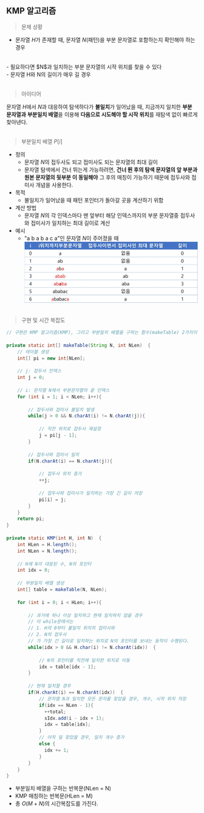 ## KMP 알고리즘

> 문제 상황

- 문자열 $H$가 존재할 때, 문자열 $N$(패턴)을 부분 문자열로 포함하는지 확인해야 하는 경우
<br>
- 필요하다면 $N$과 일치하는 부분 문자열의 시작 위치를 찾을 수 있다
<br>
- 문자열 H와 N의 길이가 매우 길 경우
<br><br>

> 아이디어

문자열 $H$에서 $N$과 대응하여 탐색하다가 **불일치**가 일어났을 때, 지금까지 일치한 **부분 문자열과** **부분일치 배열**을 이용해 **다음으로 시도해야 할 시작 위치**를 재탐색 없이 빠르게 찾아낸다.
<br><br>

> 부분일치 배열 $P[i]$

- 정의
   - 문자열 $N$의 접두사도 되고 접미사도 되는 문자열의 최대 길이
   - 문자열 탐색에서 건너 뛰는게 가능하려면, **건너 뛴 후의 탐색 문자열의 앞 부분과 원본 문자열의 뒷부분 이 동일해야** 그 후의 매칭이 가능하기 때문에 접두사와 접미사 개념을 사용한다. 
- 목적
   - 불일치가 일어났을 때 패턴 포인터가 돌아갈 곳을 계산하기 위함
- 계산 방법
   - 문자열 $N$의 각 인덱스마다 맨 앞부터 해당 인덱스까지의 부분 문자열중 접두사와 접미사가 일치하는 최대 길이로 계산
- 예시
   - "a b a b a c a"인 문자열 $N$이 주어졌을 때
   ![alt text](https://github.com/MJ-Kor/SSAFY_daily_study/blob/master/imgs/PartialMatchTable.png)
<br><br>

> 구현 및 시간 복잡도

```java
// 구현은 KMP 알고리즘(KMP), 그리고 부분일치 배열을 구하는 함수(makeTable) 2가지이다.

private static int[] makeTable(String N, int NLen)  {
    // 테이블 생성
    int[] pi = new int[NLen];

    // j: 접두사 인덱스
    int j = 0;

    // i: 문자열 N에서 부분문자열의 끝 인덱스
    for (int i = 1; i < NLen; i++){

        // 접두사와 접미사 불일치 발생
        while(j > 0 && N.charAt(i) != N.charAt(j)){

            // 직전 위치로 접두사 재설정
            j = pi[j - 1];
        }

        // 접두사와 접미사 일치
        if(N.charAt(i) == N.charAt(j)){

            // 접두사 위치 증가
            ++j;

            // 접두사와 접미사가 일치하는 가장 긴 길이 저장
            pi[i] = j;
        }
    }
    return pi;
}

private static KMP(int H, int N)  {
    int HLen = H.length();
    int NLen = N.length();

    // H에 N이 대응된 수, N의 포인터
    int idx = 0;

    // 부분일치 배열 생성
    int[] table = makeTable(N, NLen);

    for (int i = 0; i < HLen; i++){

        // 과거에 하나 이상 일치하고 현재 일치하지 않을 경우 
        // 이 while문에서는
        // 1. H의 0부터 불일치 위치의 접미사와
        // 2. N의 접두사
        // 가 가장 긴 길이로 일치하는 위치로 N의 포인터를 보내는 동작이 수행된다.
        while(idx > 0 && H.char(i) != N.charAt(idx))  {

            // N의 포인터를 직전에 일치한 위치로 이동
            idx = table[idx - 1];
        }

        // 현재 일치할 경우
        if(H.charAt(i) == N.charAt(idx))  {
            // 문자열 N과 일치한 모든 문자를 찾았을 경우, 개수, 시작 위치 저장
            if(idx == NLen - 1){
              ++total;
              sIdx.add(i - idx + 1);
              idx = table[idx];
            }
            // 아직 덜 찾았을 경우, 일치 개수 증가
            else {
              idx += 1;
            }
        }
    }
}
```
- 부분일치 배열을 구하는 반복문(NLen = N)
- KMP 매칭하는 반복문(HLen = M)
- 총 $O(M + N)$의 시간복잡도를 가진다.
